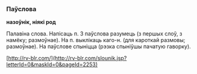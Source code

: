 ### Паўслова
**назоўнік, ніякі род**

Палавіна слова. Напісаць п. З паўслова разумець (з першых слоў, з намёку; размоўнае). На п. выклікаць каго-н. (для кароткай размовы; размоўнае). На паўслове спыніцца (рэзка спыніўшы пачатую гаворку).

<a rel="author">[http://rv-blr.com/](http://rv-blr.com/slounik.jsp?letterId=0&maskId=0&pageId=2253)</a>
